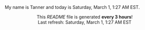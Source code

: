 My name is Tanner and today is Saturday, March 1, 1:27 AM EST.

<p align="center">This <i>README</i> file is generated <b>every 3 hours</b>!</br>Last refresh: Saturday, March 1, 1:27 AM EST<br /></p>
